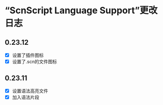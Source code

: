 #  “ScnScript Language Support”更改日志

## 0.23.12

- [x] 设置了插件图标
- [x] 设置了.scn的文件图标

## 0.23.11

- [x] 设置语法高亮文件
- [x] 加入语法片段